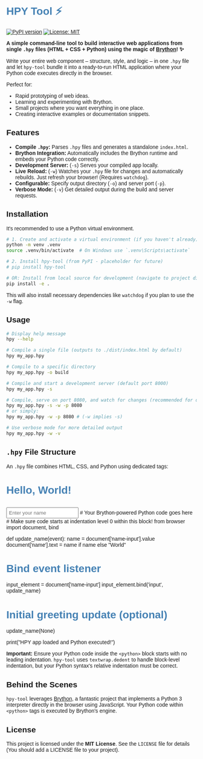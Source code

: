 # HPY Tool ⚡

[![PyPI version](https://img.shields.io/pypi/v/hpy-tool.svg?style=flat-square)](https://pypi.org/project/hpy-tool/)
[![License: MIT](https://img.shields.io/badge/License-MIT-yellow.svg?style=flat-square)](https://opensource.org/licenses/MIT)

**A simple command-line tool to build interactive web applications from single `.hpy` files (HTML + CSS + Python) using the magic of [Brython](https://brython.info)! ✨**

Write your entire web component – structure, style, and logic – in one `.hpy` file and let `hpy-tool` bundle it into a ready-to-run HTML application where your Python code executes directly in the browser.

Perfect for:

*   Rapid prototyping of web ideas.
*   Learning and experimenting with Brython.
*   Small projects where you want everything in one place.
*   Creating interactive examples or documentation snippets.

## Features

*   **Compile `.hpy`:** Parses `.hpy` files and generates a standalone `index.html`.
*   **Brython Integration:** Automatically includes the Brython runtime and embeds your Python code correctly.
*   **Development Server:** (`-s`) Serves your compiled app locally.
*   **Live Reload:** (`-w`) Watches your `.hpy` file for changes and automatically rebuilds. Just refresh your browser! (Requires `watchdog`).
*   **Configurable:** Specify output directory (`-o`) and server port (`-p`).
*   **Verbose Mode:** (`-v`) Get detailed output during the build and server requests.

## Installation

It's recommended to use a Python virtual environment.

```bash
# 1. Create and activate a virtual environment (if you haven't already)
python -m venv .venv
source .venv/bin/activate  # On Windows use `.venv\Scripts\activate`

# 2. Install hpy-tool (from PyPI - placeholder for future)
# pip install hpy-tool

# OR: Install from local source for development (navigate to project dir first)
pip install -e .
```

This will also install necessary dependencies like `watchdog` if you plan to use the `-w` flag.

## Usage

```bash
# Display help message
hpy --help

# Compile a single file (outputs to ./dist/index.html by default)
hpy my_app.hpy

# Compile to a specific directory
hpy my_app.hpy -o build

# Compile and start a development server (default port 8000)
hpy my_app.hpy -s

# Compile, serve on port 8080, and watch for changes (recommended for dev)
hpy my_app.hpy -s -w -p 8080
# or simply:
hpy my_app.hpy -w -p 8080 # (-w implies -s)

# Use verbose mode for more detailed output
hpy my_app.hpy -w -v
```

## `.hpy` File Structure

An `.hpy` file combines HTML, CSS, and Python using dedicated tags:


<!-- my_app.hpy -->

<html>
    <!-- Your main HTML structure goes here -->
    <h1>Hello, <span id="name">World</span>!</h1>
    <input id="name-input" placeholder="Enter your name">
</html>

<style>
    /* Your CSS rules go here */
    body { font-family: sans-serif; }
    h1 { color: steelblue; }
    input { margin-top: 10px; padding: 5px; }
</style>

<python>
# Your Brython-powered Python code goes here
# Make sure code starts at indentation level 0 within this block!
from browser import document, bind

def update_name(event):
    name = document['name-input'].value
    document['name'].text = name if name else "World"

# Bind event listener
input_element = document['name-input']
input_element.bind('input', update_name)

# Initial greeting update (optional)
update_name(None)

print("HPY app loaded and Python executed!")
</python>


**Important:** Ensure your Python code inside the `<python>` block starts with no leading indentation. `hpy-tool` uses `textwrap.dedent` to handle block-level indentation, but your Python syntax's relative indentation must be correct.

## Behind the Scenes

`hpy-tool` leverages [Brython](https://brython.info), a fantastic project that implements a Python 3 interpreter directly in the browser using JavaScript. Your Python code within `<python>` tags is executed by Brython's engine.

## License

This project is licensed under the **MIT License**. See the `LICENSE` file for details (You should add a LICENSE file to your project).

